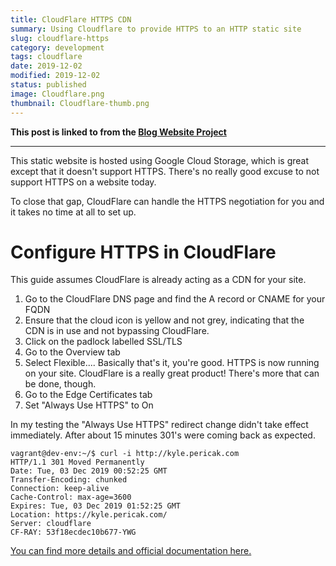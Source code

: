 ```yaml
---
title: CloudFlare HTTPS CDN
summary: Using Cloudflare to provide HTTPS to an HTTP static site
slug: cloudflare-https
category: development
tags: cloudflare
date: 2019-12-02
modified: 2019-12-02
status: published
image: Cloudflare.png
thumbnail: Cloudflare-thumb.png
---
```



**This post is linked to from the [Blog Website Project](/blog-website.html)**

---


This static website is hosted using Google Cloud Storage, which is great except
that it doesn't support HTTPS. There's no really good excuse to not support
HTTPS on a website today.

To close that gap, CloudFlare can handle the HTTPS negotiation for you and it
takes no time at all to set up.


# Configure HTTPS in CloudFlare

This guide assumes CloudFlare is already acting as a CDN for your site.

1. Go to the CloudFlare DNS page and find the A record or CNAME for your FQDN
1. Ensure that the cloud icon is yellow and not grey, indicating that the CDN
   is in use and not bypassing CloudFlare.
1. Click on the padlock labelled SSL/TLS
1. Go to the Overview tab
1. Select Flexible.... Basically that's it, you're good.
   HTTPS is now running on your site. CloudFlare is a really great product!
   There's more that can be done, though.
1. Go to the Edge Certificates tab
1. Set "Always Use HTTPS" to On

In my testing the "Always Use HTTPS" redirect change didn't take effect
immediately. After about 15 minutes 301's were coming back as expected.

```text
vagrant@dev-env:~/$ curl -i http://kyle.pericak.com
HTTP/1.1 301 Moved Permanently
Date: Tue, 03 Dec 2019 00:52:25 GMT
Transfer-Encoding: chunked
Connection: keep-alive
Cache-Control: max-age=3600
Expires: Tue, 03 Dec 2019 01:52:25 GMT
Location: https://kyle.pericak.com/
Server: cloudflare
CF-RAY: 53f18ecdec10b677-YWG
```

[You can find more details and official documentation here.](https://support.cloudflare.com/hc/en-us/articles/204144518)
